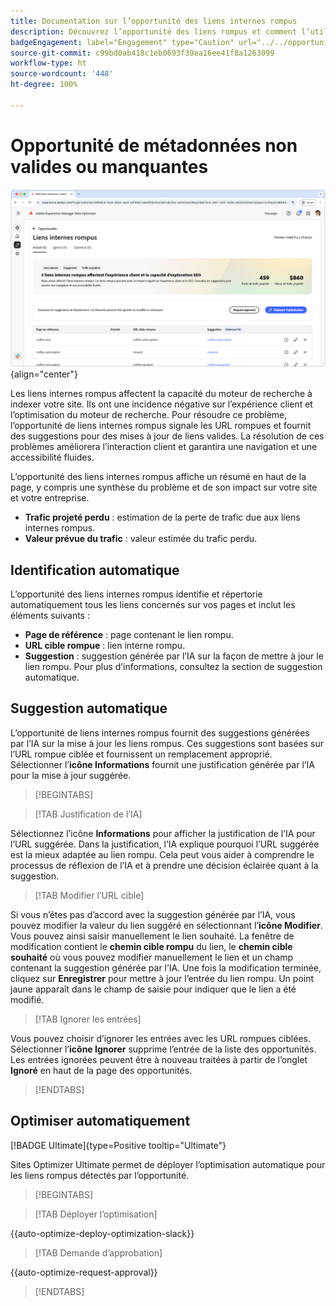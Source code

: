 ```yaml
---
title: Documentation sur l’opportunité des liens internes rompus
description: Découvrez l’opportunité des liens rompus et comment l’utiliser pour améliorer l’engagement sur votre site web.
badgeEngagement: label="Engagement" type="Caution" url="../../opportunity-types/engagement.md" tooltip="Engagement"
source-git-commit: c99bd0ab418c1eb0693f39ea16ee41f8a1263099
workflow-type: ht
source-wordcount: '448'
ht-degree: 100%

---
```



# Opportunité de métadonnées non valides ou manquantes

![Opportunité de liens internes rompus](./assets/broken-internal-links/hero.png){align="center"}

Les liens internes rompus affectent la capacité du moteur de recherche à indexer votre site. Ils ont une incidence négative sur l’expérience client et l’optimisation du moteur de recherche. Pour résoudre ce problème, l’opportunité de liens internes rompus signale les URL rompues et fournit des suggestions pour des mises à jour de liens valides. La résolution de ces problèmes améliorera l’interaction client et garantira une navigation et une accessibilité fluides.

L’opportunité des liens internes rompus affiche un résumé en haut de la page, y compris une synthèse du problème et de son impact sur votre site et votre entreprise.

* **Trafic projeté perdu** : estimation de la perte de trafic due aux liens internes rompus.
* **Valeur prévue du trafic** : valeur estimée du trafic perdu.

## Identification automatique

<!---![Auto-identify broken internal links](./assets/missing-or-invalid-metadata/auto-identify.png){align="center"}-->

L’opportunité des liens internes rompus identifie et répertorie automatiquement tous les liens concernés sur vos pages et inclut les éléments suivants :

* **Page de référence** : page contenant le lien rompu.
* **URL cible rompue** : lien interne rompu.
* **Suggestion** : suggestion générée par l’IA sur la façon de mettre à jour le lien rompu. Pour plus d’informations, consultez la section de suggestion automatique.

## Suggestion automatique

<!--![Auto-suggest broken internal links](./assets/broken-internal-links/auto-suggest.png){align="center"}-->

L’opportunité de liens internes rompus fournit des suggestions générées par l’IA sur la mise à jour les liens rompus. Ces suggestions sont basées sur l’URL rompue ciblée et fournissent un remplacement approprié. Sélectionner l’**icône Informations** fournit une justification générée par l’IA pour la mise à jour suggérée.


>[!BEGINTABS]

>[!TAB Justification de l’IA]

<!--[AI rationale of broken internal links](./assets/broken-internal-links/auto-suggest-ai-rationale.png) -->

Sélectionnez l’icône **Informations** pour afficher la justification de l’IA pour l’URL suggérée. Dans la justification, l’IA explique pourquoi l’URL suggérée est la mieux adaptée au lien rompu. Cela peut vous aider à comprendre le processus de réflexion de l’IA et à prendre une décision éclairée quant à la suggestion.

>[!TAB Modifier l’URL cible]

<!--![Edit suggested URL of broken internal links](./assets/broken-internal-links/edit-target-url.png){align="center"}-->

Si vous n’êtes pas d’accord avec la suggestion générée par l’IA, vous pouvez modifier la valeur du lien suggéré en sélectionnant l’**icône Modifier**. Vous pouvez ainsi saisir manuellement le lien souhaité. La fenêtre de modification contient le **chemin cible rompu** du lien, le **chemin cible souhaité** où vous pouvez modifier manuellement le lien et un champ contenant la suggestion générée par l’IA. Une fois la modification terminée, cliquez sur **Enregistrer** pour mettre à jour l’entrée du lien rompu. Un point jaune apparaît dans le champ de saisie pour indiquer que le lien a été modifié.

>[!TAB Ignorer les entrées]

<!--![Ignore broken links](./assets/broken-internal-links/ignore.png){align="center"}-->

Vous pouvez choisir d’ignorer les entrées avec les URL rompues ciblées. Sélectionner l’**icône Ignorer** supprime l’entrée de la liste des opportunités. Les entrées ignorées peuvent être à nouveau traitées à partir de l’onglet **Ignoré** en haut de la page des opportunités.

>[!ENDTABS]


## Optimiser automatiquement

[!BADGE Ultimate]{type=Positive tooltip="Ultimate"}

<!---![Auto-optimize suggested invalid or missing metadata](./assets/broken-internal-links/auto-optimize.png){align="center"}-->

Sites Optimizer Ultimate permet de déployer l’optimisation automatique pour les liens rompus détectés par l’opportunité. <!--- TBD-need more in-depth and opportunity specific information here. What does the auto-optimization do?-->


>[!BEGINTABS]

>[!TAB Déployer l’optimisation]

{{auto-optimize-deploy-optimization-slack}}

>[!TAB Demande d’approbation]

{{auto-optimize-request-approval}}

>[!ENDTABS]

